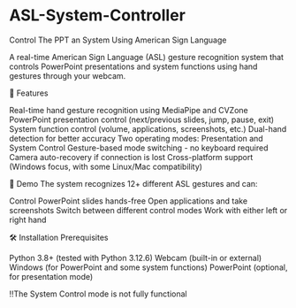 # ASL-System-Controller
Control The PPT an System Using American Sign Language

A real-time American Sign Language (ASL) gesture recognition system that controls PowerPoint presentations and system functions using hand gestures through your webcam.

🌟 Features

Real-time hand gesture recognition using MediaPipe and CVZone
PowerPoint presentation control (next/previous slides, jump, pause, exit)
System function control (volume, applications, screenshots, etc.)
Dual-hand detection for better accuracy
Two operating modes: Presentation and System Control
Gesture-based mode switching - no keyboard required
Camera auto-recovery if connection is lost
Cross-platform support (Windows focus, with some Linux/Mac compatibility)

🎥 Demo
The system recognizes 12+ different ASL gestures and can:

Control PowerPoint slides hands-free
Open applications and take screenshots
Switch between different control modes
Work with either left or right hand

🛠️ Installation
Prerequisites

Python 3.8+ (tested with Python 3.12.6)
Webcam (built-in or external)
Windows (for PowerPoint and some system functions)
PowerPoint (optional, for presentation mode)

!!The System Control mode is not fully functional
